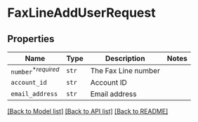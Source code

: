 # FaxLineAddUserRequest



## Properties
Name | Type | Description | Notes
------------ | ------------- | ------------- | -------------
| `number`<sup>*_required_</sup> | ```str``` |  The Fax Line number  |  |
| `account_id` | ```str``` |  Account ID  |  |
| `email_address` | ```str``` |  Email address  |  |

[[Back to Model list]](../README.md#documentation-for-models) [[Back to API list]](../README.md#documentation-for-api-endpoints) [[Back to README]](../README.md)


